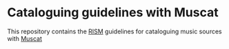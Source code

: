 # Cataloguing guidelines with Muscat
This repository contains the [RISM](http://www.rism.info) guidelines for cataloguing music sources with [Muscat](https://github.com/rism-ch/muscat)
